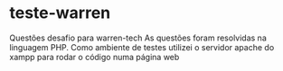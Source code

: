# teste-warren
Questões desafio para warren-tech
As questões foram resolvidas na linguagem PHP. Como ambiente de testes utilizei o servidor apache do xampp para rodar o código numa página web
